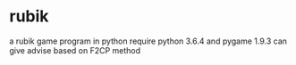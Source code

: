 # rubik
a rubik game program in python 
require python 3.6.4 and pygame 1.9.3
can give advise based on F2CP method
